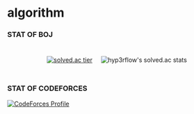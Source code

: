 # algorithm

### STAT OF BOJ

<div style="display: flex; flex-direction: row; justify-content: center; align-items: center;">
  
  <div style="margin:10px">
  
  [![solved.ac tier](http://mazassumnida.wtf/api/v2/generate_badge?boj=cjh970422)](https://solved.ac/cjh970422)
  
  </div>
  
  <div style="margin:10px">
  
  ![hyp3rflow's solved.ac stats](https://github-readme-solvedac.hyp3rflow.vercel.app/api/?handle=cjh970422)
  
  </div>

</div>

### STAT OF CODEFORCES
[![CodeForces Profile](https://cf.leed.at?id=cjh970422)](https://codeforces.com/profile/cjh970422)
